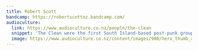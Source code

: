 ```yaml
---
title: Robert Scott
bandcamp: https://robertscottnz.bandcamp.com/
audioculture:
  link: https://www.audioculture.co.nz/people/the-clean
  snippet: 'The Clean were the first South Island-based post-punk group to gain a national following, on the back of a brace of instantly memorable songs including ‘Tally Ho’, ‘Anything Could Happen’, ‘Beatnik’ and ‘Getting Older’.'
  image: https://www.audioculture.co.nz/content/images/980/hero_thumb_a1345.jpg
---
```

